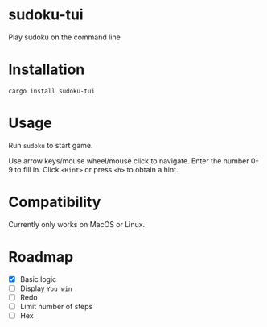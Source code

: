 # sudoku-tui

Play sudoku on the command line

# Installation

`cargo install sudoku-tui`

# Usage

Run `sudoku` to start game.

Use arrow keys/mouse wheel/mouse click to navigate. Enter the number 0-9 to fill in. Click `<Hint>` or press `<h>` to obtain a hint.

# Compatibility

Currently only works on MacOS or Linux.

# Roadmap

- [X] Basic logic
- [ ] Display `You win`
- [ ] Redo
- [ ] Limit number of steps
- [ ] Hex